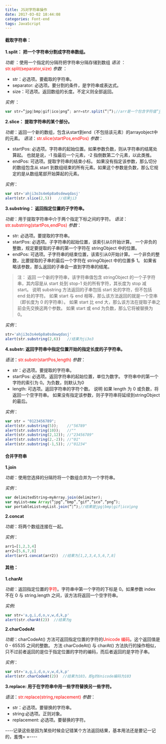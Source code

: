 ```yaml
---
title: JS对字符串操作
date: 2017-03-02 18:44:08
categories: Font-end
tags: JavaScript
---
```


#### 截取字符串：

**1.split： 把一个字符串分割成字符串数组。**

*功能* ：使用一个指定的分隔符把字符串分隔存储到数组
*语法* ：<font color=red>str.split(separator,size)</font>
*参数* ：
- str：必选项。要截取的字符串。
- separator: 必选项。要分割的条件，是字符串或表达式。
- size：可选项。返回数组的长度。不定义则全部返回。

*实例* ：
``` javascript
var str=”jpg|bmp|gif|ico|png”; arr=str.split(”|”);//arr是一个包含字符值”jpg”、”bmp”、”gif”、”ico”和”png”的数组
```
<!--more-->

**2.slice：   提取字符串的某个部分。**

*功能*：返回一个新的数组，包含从start到end（不包括该元素）的arrayobject中的元素。
*语法*：<font color=red>str.slice(startPos,endPos)</font>
*参数*：
- startPos: 必选项。字符串的起始位置。如果参数负数，则从字符串的结尾处算起。 也就是说，-1 指最后一个元素，-2 指倒数第二个元素，以此类推。
- endPos: 可选项。提取字符串的结束小标。 如果没有指定该参数，那么切分的数组包含从 start 到数组结束的所有元素。如果这个参数是负数，那么它规定的是从数组尾部开始算起的元素。

*实例*：
``` javascript
var str='ahji3o3s4e6p8a0sdewqdasj'
alert(str.slice(2,5))   //结果ji3
```


**3.substring：  返回指定位置的子字符串。**

*功能*：用于提取字符串中介于两个指定下标之间的字符。
*语法*：<font color=red>str.substring(startPos,endPos)</font>
*参数*：
- str: 必选项。要提取的字符串。
- startPos: 必选项。子字符串的起始位置，该索引从0开始计算。 一个非负的整数，规定要提取的子串的第一个字符在 stringObject 中的位置。
- endPos: 可选项。子字符串的结束位置，该索引从0开始计算。 一个非负的整数，比要提取的子串的最后一个字符在 stringObject 中的位置多 1。 如果省略该参数，那么返回的子串会一直到字符串的结尾。

> 注： 返回 一个新的字符串，该字符串值包含 stringObject 的一个子字符串，其内容是从 start 处到 stop-1 处的所有字符，其长度为 stop 减 start。 说明 substring 方法返回的子串包括 start 处的字符，但不包括 end 处的字符。 如果 start 与 end 相等，那么该方法返回的就是一个空串（即长度为 0 的字符串）。 如果 start 比 end 大，那么该方法在提取子串之前会先交换这两个参数。 如果 start 或 end 为负数，那么它将被替换为 0。

*实例*：
``` javascript
str='ahji3o3s4e6p8a0sdewqdasj'
alert(str.substring(2,6))   //结果为ji3o3
```


**4.substr:    返回字符串中指定位置开始的指定长度的子字符串。**

*语法*：<font color=red>str.substr(startPos,length)</font>
*参数*：
- str：必选项。要提取的字符串。
- startPos: 必选项。返回字符串的起始位置，单位为数字。 字符串中的第一个字符的索引为 0。为负数，则默认为0
- length: 可选项。返回字符串的字符个数。 说明 如果 length 为 0 或负数，将返回一个空字符串。 如果没有指定该参数，则子字符串将延续到stringObject的最后。

*实例*：
``` javascript
var str = "0123456789";
alert(str.substring(5));	//"56789"
alert(str.substring(10));	//""
alert(str.substring(2,12));	//"23456789"
alert(str.substring(2,-2));	//"01"
alert(str.substring(-1,5));	//"01234"
```



#### 合并字符串

**1.join**

*功能*：使用您选择的分隔符将一个数组合并为一个字符串。

*实例*：
``` javascript
var delimitedString=myArray.join(delimiter);
var myList=new Array(”jpg”,”bmp”,”gif”,”ico”,”png”);
var portableList=myList.join(”|”);//结果是jpg|bmp|gif|ico|png
```
 
**2.concat**

*功能*：将两个数组连接在一起。

*实例*：
``` javascript
arr1=[1,2,3,4]
arr2=[5,6,7,8]
alert(arr1.concat(arr2))  //结果为[1,2,3,4,5,6,7,8]
```

#### 其他：

**1.charAt**

 *功能*：返回指定位置的<font color=red>字符</font>。字符串中第一个字符的下标是 0。如果参数 index 不在 0 与 string.length 之间，该方法将返回一个空字符串。

*实例*:
``` javascript
var str='a,g,i,d,o,v,w,d,k,p'
alert(str.charAt(2))  //结果为g
```

**2.charCodeAt**

*功能*：charCodeAt() 方法可返回指定位置的字符的<font color=red>Unicode 编码</font>。这个返回值是 0 - 65535 之间的整数。
方法 charCodeAt() 与 charAt() 方法执行的操作相似，只不过前者返回的是位于指定位置的字符的编码，而后者返回的是字符子串。

*实例*：
``` javascript
var str='a,g,i,d,o,v,w,d,k,p'
alert(str.charCodeAt(2))  //结果为103。即g的Unicode编码为103
```

**3.replace:   用于在字符串中用一些字符替换另一些字符。**

*语法*：<font color=red>str.replace(string,replacement)</font>
*参数*：
- str：必选项。要替换的字符串。
- string:必选项。正则对象。
- replacement: 必选项。要替换的字符。

----记录这些是因为某些时候会记错某个方法返回结果，基本用法还是要记一记的，羞愧= =---- 